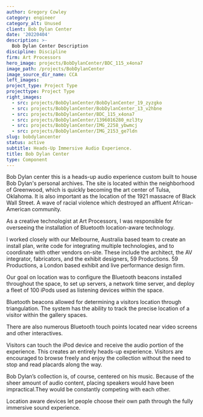 ```yaml
---
author: Gregory Cowley
category: engineer
category_alt: Unused
client: Bob Dylan Center
date: '20220404'
description: >-
  Bob Dylan Center Description
discipline: Discipline
firm: Art Processors
hero_image: projects/BobDylanCenter/BDC_115_x4ona7
image_path: /projects/BobDylanCenter
image_source_dir_name: CCA
left_images:
project_type: Project Type
projecttype: Project Type
right_images:
  - src: projects/BobDylanCenter/BobDylanCenter_19_zyzgko
  - src: projects/BobDylanCenter/BobDylanCenter_13_v2hbne
  - src: projects/BobDylanCenter/BDC_115_x4ona7
  - src: projects/BobDylanCenter/1396016280_mzl3ty
  - src: projects/BobDylanCenter/IMG_2258_ybwmcj
  - src: projects/BobDylanCenter/IMG_2153_ge7ldn
slug: bobdylancenter
status: active
subtitle: Heads-Up Immersive Audio Experience.
title: Bob Dylan Center
type: Component
---
```


Bob Dylan center this is a heads-up audio experience custom built to house Bob Dylan's personal archives. The site is located within the neighborhood of Greenwood, which is quickly becoming the art center of Tulsa, Oklahoma. It is also important as the location of the 1921 massacre of Black Wall Street. A wave of racial violence which destroyed an affluent African-American community.

As a creative technologist at Art Processors, I was responsible for overseeing the installation of Bluetooth location-aware technology.

I worked closely with our Melbourne, Australia based team to create an install plan, write code for integrating multiple technologies, and to coordinate with other vendors on-site. These include the architect, the AV integrator, fabricators, and the exhibit designers, 59 Productions. 59 Productions, a London based exhibit and live performance design firm.

Our goal on location was to configure the Bluetooth beacons installed throughout the space, to set up servers, a network time server, and deploy a fleet of 100 iPods used as listening devices within the space. 

Bluetooth beacons allowed for determining a visitors location through triangulation. The system has the ability to track the precise location of a visitor within the gallery spaces. 

There are also numerous Bluetooth touch points located near video screens and other interactives. 

Visitors can touch the iPod device and receive the audio portion of the experience. This creates an entirely heads-up experience. Visitors are encouraged to browse freely and enjoy the collection without the need to stop and read placards along the way. 

Bob Dylan’s collection is, of course, centered on his music. Because of the sheer amount of audio content, placing speakers would have been impractical.They would be constantly competing with each other. 

Location aware devices let people choose their own path through the fully immersive sound experience.



